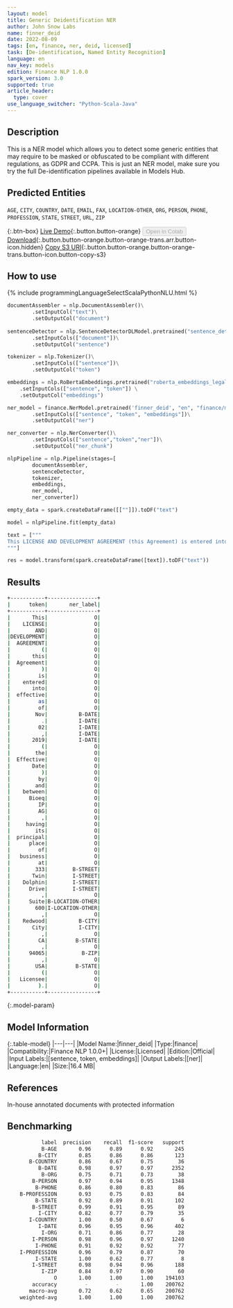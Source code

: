 ```yaml
---
layout: model
title: Generic Deidentification NER
author: John Snow Labs
name: finner_deid
date: 2022-08-09
tags: [en, finance, ner, deid, licensed]
task: [De-identification, Named Entity Recognition]
language: en
nav_key: models
edition: Finance NLP 1.0.0
spark_version: 3.0
supported: true
article_header:
  type: cover
use_language_switcher: "Python-Scala-Java"
---
```


## Description

This is a NER model which allows you to detect some generic entities that may require to be masked or obfuscated to be compliant with different regulations, as GDPR and CCPA. This is just an NER model, make sure you try the full De-identification pipelines available in Models Hub.

## Predicted Entities

`AGE`, `CITY`, `COUNTRY`, `DATE`, `EMAIL`, `FAX`, `LOCATION-OTHER`, `ORG`, `PERSON`, `PHONE`, `PROFESSION`, `STATE`, `STREET`, `URL`, `ZIP`

{:.btn-box}
[Live Demo](https://demo.johnsnowlabs.com/finance/DEID_FIN/){:.button.button-orange}
<button class="button button-orange" disabled>Open in Colab</button>
[Download](https://s3.amazonaws.com/auxdata.johnsnowlabs.com/finance/models/finner_deid_en_1.0.0_3.2_1660050720560.zip){:.button.button-orange.button-orange-trans.arr.button-icon.hidden}
[Copy S3 URI](s3://auxdata.johnsnowlabs.com/finance/models/finner_deid_en_1.0.0_3.2_1660050720560.zip){:.button.button-orange.button-orange-trans.button-icon.button-copy-s3}

## How to use



<div class="tabs-box" markdown="1">
{% include programmingLanguageSelectScalaPythonNLU.html %}

```python
documentAssembler = nlp.DocumentAssembler()\
        .setInputCol("text")\
        .setOutputCol("document")
        
sentenceDetector = nlp.SentenceDetectorDLModel.pretrained("sentence_detector_dl","xx")\
        .setInputCols(["document"])\
        .setOutputCol("sentence")

tokenizer = nlp.Tokenizer()\
        .setInputCols(["sentence"])\
        .setOutputCol("token")

embeddings = nlp.RoBertaEmbeddings.pretrained("roberta_embeddings_legal_roberta_base","en") \
    .setInputCols(["sentence", "token"]) \
    .setOutputCol("embeddings")

ner_model = finance.NerModel.pretrained('finner_deid', "en", "finance/models")\
        .setInputCols(["sentence", "token", "embeddings"])\
        .setOutputCol("ner")

ner_converter = nlp.NerConverter()\
        .setInputCols(["sentence","token","ner"])\
        .setOutputCol("ner_chunk")

nlpPipeline = nlp.Pipeline(stages=[
        documentAssembler,
        sentenceDetector,
        tokenizer,
        embeddings,
        ner_model,
        ner_converter])

empty_data = spark.createDataFrame([[""]]).toDF("text")

model = nlpPipeline.fit(empty_data)

text = ["""
This LICENSE AND DEVELOPMENT AGREEMENT (this Agreement) is entered into effective as of Nov. 02, 2019 (the Effective Date) by and between Bioeq IP AG, having its principal place of business at 333 Twin Dolphin Drive, Suite 600, Redwood City, CA, 94065, USA (Licensee).
"""]

res = model.transform(spark.createDataFrame([text]).toDF("text"))
```

</div>

## Results

```bash
+-----------+----------------+
|      token|       ner_label|
+-----------+----------------+
|       This|               O|
|    LICENSE|               O|
|        AND|               O|
|DEVELOPMENT|               O|
|  AGREEMENT|               O|
|          (|               O|
|       this|               O|
|  Agreement|               O|
|          )|               O|
|         is|               O|
|    entered|               O|
|       into|               O|
|  effective|               O|
|         as|               O|
|         of|               O|
|        Nov|          B-DATE|
|          .|          I-DATE|
|         02|          I-DATE|
|          ,|          I-DATE|
|       2019|          I-DATE|
|          (|               O|
|        the|               O|
|  Effective|               O|
|       Date|               O|
|          )|               O|
|         by|               O|
|        and|               O|
|    between|               O|
|      Bioeq|               O|
|         IP|               O|
|         AG|               O|
|          ,|               O|
|     having|               O|
|        its|               O|
|  principal|               O|
|      place|               O|
|         of|               O|
|   business|               O|
|         at|               O|
|        333|        B-STREET|
|       Twin|        I-STREET|
|    Dolphin|        I-STREET|
|      Drive|        I-STREET|
|          ,|               O|
|      Suite|B-LOCATION-OTHER|
|        600|I-LOCATION-OTHER|
|          ,|               O|
|    Redwood|          B-CITY|
|       City|          I-CITY|
|          ,|               O|
|         CA|         B-STATE|
|          ,|               O|
|      94065|           B-ZIP|
|          ,|               O|
|        USA|         B-STATE|
|          (|               O|
|   Licensee|               O|
|         ).|               O|
+-----------+----------------+
```

{:.model-param}
## Model Information

{:.table-model}
|---|---|
|Model Name:|finner_deid|
|Type:|finance|
|Compatibility:|Finance NLP 1.0.0+|
|License:|Licensed|
|Edition:|Official|
|Input Labels:|[sentence, token, embeddings]|
|Output Labels:|[ner]|
|Language:|en|
|Size:|16.4 MB|

## References

In-house annotated documents with protected information

## Benchmarking

```bash
           label  precision    recall  f1-score   support
           B-AGE       0.96      0.89      0.92       245
          B-CITY       0.85      0.86      0.86       123
       B-COUNTRY       0.86      0.67      0.75        36
          B-DATE       0.98      0.97      0.97      2352
           B-ORG       0.75      0.71      0.73        38
        B-PERSON       0.97      0.94      0.95      1348
         B-PHONE       0.86      0.80      0.83        86
    B-PROFESSION       0.93      0.75      0.83        84
         B-STATE       0.92      0.89      0.91       102
        B-STREET       0.99      0.91      0.95        89
          I-CITY       0.82      0.77      0.79        35
       I-COUNTRY       1.00      0.50      0.67         6
          I-DATE       0.96      0.95      0.96       402
           I-ORG       0.71      0.86      0.77        28
        I-PERSON       0.98      0.96      0.97      1240
         I-PHONE       0.91      0.92      0.92        77
    I-PROFESSION       0.96      0.79      0.87        70
         I-STATE       1.00      0.62      0.77         8
        I-STREET       0.98      0.94      0.96       188
           I-ZIP       0.84      0.97      0.90        60
               O       1.00      1.00      1.00    194103
        accuracy         -         -       1.00    200762
       macro-avg       0.72      0.62      0.65    200762
    weighted-avg       1.00      1.00      1.00    200762
```
